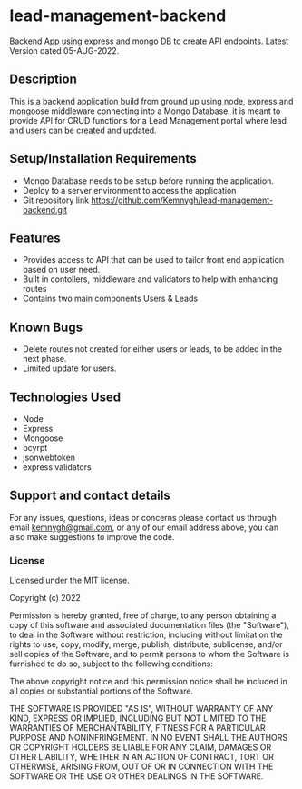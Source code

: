 # lead-management-backend
Backend App using express and mongo DB to create API endpoints. Latest Version dated 05-AUG-2022.

## Description
This is a backend application build from ground up using node, express and mongoose middleware connecting into a Mongo Database,
it is meant to provide API for CRUD functions for a Lead Management portal where lead and users can be created and updated.

## Setup/Installation Requirements
* Mongo Database needs to be setup before running the application.
* Deploy to a server environment to access the application
* Git repository link  https://github.com/Kemnygh/lead-management-backend.git

## Features
* Provides access to API that can be used to tailor front end application based on user need.
* Built in contollers, middleware and validators to help with enhancing routes
* Contains two main components Users & Leads


## Known Bugs
* Delete routes not created for either users or leads, to be added in the next phase.
* Limited update for users.


## Technologies Used
* Node
* Express
* Mongoose
* bcyrpt
* jsonwebtoken
* express validators

## Support and contact details
For any issues, questions, ideas or concerns please contact us through email kemnygh@gmail.com, or any of our email address above, you can also make suggestions to improve the code.

### License
Licensed under the MIT license.

Copyright (c) 2022

Permission is hereby granted, free of charge, to any person obtaining a copy
of this software and associated documentation files (the "Software"), to deal
in the Software without restriction, including without limitation the rights
to use, copy, modify, merge, publish, distribute, sublicense, and/or sell
copies of the Software, and to permit persons to whom the Software is
furnished to do so, subject to the following conditions:

The above copyright notice and this permission notice shall be included in all
copies or substantial portions of the Software.

THE SOFTWARE IS PROVIDED "AS IS", WITHOUT WARRANTY OF ANY KIND, EXPRESS OR
IMPLIED, INCLUDING BUT NOT LIMITED TO THE WARRANTIES OF MERCHANTABILITY,
FITNESS FOR A PARTICULAR PURPOSE AND NONINFRINGEMENT. IN NO EVENT SHALL THE
AUTHORS OR COPYRIGHT HOLDERS BE LIABLE FOR ANY CLAIM, DAMAGES OR OTHER
LIABILITY, WHETHER IN AN ACTION OF CONTRACT, TORT OR OTHERWISE, ARISING FROM,
OUT OF OR IN CONNECTION WITH THE SOFTWARE OR THE USE OR OTHER DEALINGS IN THE
SOFTWARE.
